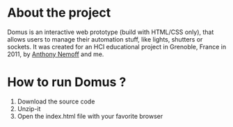 About the project
=================
Domus is an interactive web prototype (build with HTML/CSS only), that allows users to manage their automation stuff, like lights, shutters or sockets.
It was created for an HCI educational project in Grenoble, France in 2011, by [Anthony Nemoff](http://anemoff.com/) and me.

How to run Domus ?
==================
1. Download the source code
2. Unzip-it
3. Open the index.html file with your favorite browser